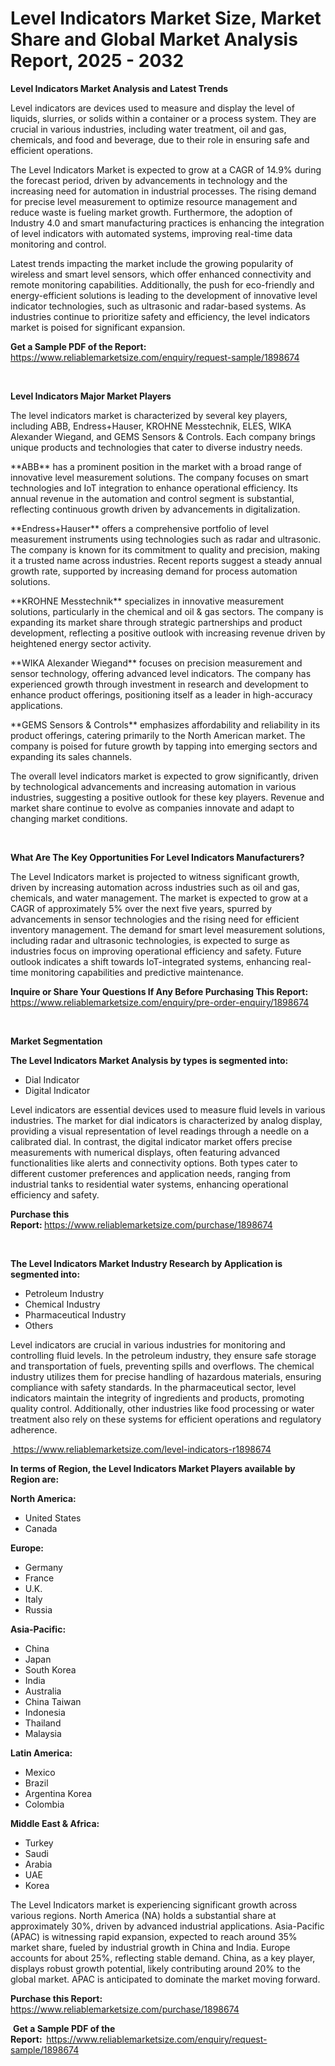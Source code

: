 <p><h1>Level Indicators Market Size, Market Share and Global Market Analysis Report, 2025 - 2032</h1></p><p><strong>Level Indicators Market Analysis and Latest Trends</strong></p>
<p><p>Level indicators are devices used to measure and display the level of liquids, slurries, or solids within a container or a process system. They are crucial in various industries, including water treatment, oil and gas, chemicals, and food and beverage, due to their role in ensuring safe and efficient operations. </p><p>The Level Indicators Market is expected to grow at a CAGR of 14.9% during the forecast period, driven by advancements in technology and the increasing need for automation in industrial processes. The rising demand for precise level measurement to optimize resource management and reduce waste is fueling market growth. Furthermore, the adoption of Industry 4.0 and smart manufacturing practices is enhancing the integration of level indicators with automated systems, improving real-time data monitoring and control.</p><p>Latest trends impacting the market include the growing popularity of wireless and smart level sensors, which offer enhanced connectivity and remote monitoring capabilities. Additionally, the push for eco-friendly and energy-efficient solutions is leading to the development of innovative level indicator technologies, such as ultrasonic and radar-based systems. As industries continue to prioritize safety and efficiency, the level indicators market is poised for significant expansion.</p></p>
<p><strong>Get a Sample PDF of the Report:&nbsp;</strong> <a href="https://www.reliablemarketsize.com/enquiry/request-sample/1898674?utm_campaign=3268&utm_medium=2&utm_source=Github&utm_content=ia&utm_term=16042025&utm_id=level-indicators">https://www.reliablemarketsize.com/enquiry/request-sample/1898674</a></p>
<p>&nbsp;</p>
<p><strong>Level Indicators Major Market Players</strong></p>
<p><p>The level indicators market is characterized by several key players, including ABB, Endress+Hauser, KROHNE Messtechnik, ELES, WIKA Alexander Wiegand, and GEMS Sensors & Controls. Each company brings unique products and technologies that cater to diverse industry needs.</p><p>**ABB** has a prominent position in the market with a broad range of innovative level measurement solutions. The company focuses on smart technologies and IoT integration to enhance operational efficiency. Its annual revenue in the automation and control segment is substantial, reflecting continuous growth driven by advancements in digitalization.</p><p>**Endress+Hauser** offers a comprehensive portfolio of level measurement instruments using technologies such as radar and ultrasonic. The company is known for its commitment to quality and precision, making it a trusted name across industries. Recent reports suggest a steady annual growth rate, supported by increasing demand for process automation solutions.</p><p>**KROHNE Messtechnik** specializes in innovative measurement solutions, particularly in the chemical and oil & gas sectors. The company is expanding its market share through strategic partnerships and product development, reflecting a positive outlook with increasing revenue driven by heightened energy sector activity.</p><p>**WIKA Alexander Wiegand** focuses on precision measurement and sensor technology, offering advanced level indicators. The company has experienced growth through investment in research and development to enhance product offerings, positioning itself as a leader in high-accuracy applications.</p><p>**GEMS Sensors & Controls** emphasizes affordability and reliability in its product offerings, catering primarily to the North American market. The company is poised for future growth by tapping into emerging sectors and expanding its sales channels.</p><p>The overall level indicators market is expected to grow significantly, driven by technological advancements and increasing automation in various industries, suggesting a positive outlook for these key players. Revenue and market share continue to evolve as companies innovate and adapt to changing market conditions.</p></p>
<p>&nbsp;</p>
<p><strong>What Are The Key Opportunities For Level Indicators Manufacturers?</strong></p>
<p><p>The Level Indicators market is projected to witness significant growth, driven by increasing automation across industries such as oil and gas, chemicals, and water management. The market is expected to grow at a CAGR of approximately 5% over the next five years, spurred by advancements in sensor technologies and the rising need for efficient inventory management. The demand for smart level measurement solutions, including radar and ultrasonic technologies, is expected to surge as industries focus on improving operational efficiency and safety. Future outlook indicates a shift towards IoT-integrated systems, enhancing real-time monitoring capabilities and predictive maintenance.</p></p>
<p><strong>Inquire or Share Your Questions If Any Before Purchasing This Report:</strong> <a href="https://www.reliablemarketsize.com/enquiry/pre-order-enquiry/1898674?utm_campaign=3268&utm_medium=2&utm_source=Github&utm_content=ia&utm_term=16042025&utm_id=level-indicators">https://www.reliablemarketsize.com/enquiry/pre-order-enquiry/1898674</a></p>
<p>&nbsp;</p>
<p><strong>Market Segmentation</strong></p>
<p><strong>The Level Indicators Market Analysis by types is segmented into:</strong></p>
<p><ul><li>Dial Indicator</li><li>Digital Indicator</li></ul></p>
<p><p>Level indicators are essential devices used to measure fluid levels in various industries. The market for dial indicators is characterized by analog display, providing a visual representation of level readings through a needle on a calibrated dial. In contrast, the digital indicator market offers precise measurements with numerical displays, often featuring advanced functionalities like alerts and connectivity options. Both types cater to different customer preferences and application needs, ranging from industrial tanks to residential water systems, enhancing operational efficiency and safety.</p></p>
<p><strong>Purchase this Report:&nbsp;</strong><a href="https://www.reliablemarketsize.com/purchase/1898674?utm_campaign=3268&utm_medium=2&utm_source=Github&utm_content=ia&utm_term=16042025&utm_id=level-indicators">https://www.reliablemarketsize.com/purchase/1898674</a></p>
<p>&nbsp;</p>
<p><strong>The Level Indicators Market Industry Research by Application is segmented into:</strong></p>
<p><ul><li>Petroleum Industry</li><li>Chemical Industry</li><li>Pharmaceutical Industry</li><li>Others</li></ul></p>
<p><p>Level indicators are crucial in various industries for monitoring and controlling fluid levels. In the petroleum industry, they ensure safe storage and transportation of fuels, preventing spills and overflows. The chemical industry utilizes them for precise handling of hazardous materials, ensuring compliance with safety standards. In the pharmaceutical sector, level indicators maintain the integrity of ingredients and products, promoting quality control. Additionally, other industries like food processing or water treatment also rely on these systems for efficient operations and regulatory adherence.</p></p>
<p><a href="https://www.reliablemarketsize.com/level-indicators-r1898674?utm_campaign=3268&utm_medium=2&utm_source=Github&utm_content=ia&utm_term=16042025&utm_id=level-indicators">&nbsp;https://www.reliablemarketsize.com/level-indicators-r1898674</a></p>
<p><strong>In terms of Region, the Level Indicators Market Players available by Region are:</strong></p>
<p>
    <p> <strong> North America: </strong>
        <ul>
            <li>United States</li>
            <li>Canada</li>
        </ul>
        </p> 
    <p> <strong> Europe: </strong>
        <ul>
            <li>Germany</li>
            <li>France</li>
            <li>U.K.</li>
            <li>Italy</li>
            <li>Russia</li>
        </ul>
        </p> 
    <p> <strong> Asia-Pacific: </strong>
        <ul>
            <li>China</li>
            <li>Japan</li>
            <li>South Korea</li>
            <li>India</li>
            <li>Australia</li>
            <li>China Taiwan</li>
            <li>Indonesia</li>
            <li>Thailand</li>
            <li>Malaysia</li>
        </ul>
        </p> 
    <p> <strong> Latin America: </strong>
        <ul>
            <li>Mexico</li>
            <li>Brazil</li>
            <li>Argentina Korea</li>
            <li>Colombia</li>
        </ul>
        </p> 
    <p> <strong> Middle East & Africa: </strong>
        <ul>
            <li>Turkey</li>
            <li>Saudi</li>
            <li>Arabia</li>
            <li>UAE</li>
            <li>Korea</li>
        </ul>
    </p>
    </p>
<p><p>The Level Indicators market is experiencing significant growth across various regions. North America (NA) holds a substantial share at approximately 30%, driven by advanced industrial applications. Asia-Pacific (APAC) is witnessing rapid expansion, expected to reach around 35% market share, fueled by industrial growth in China and India. Europe accounts for about 25%, reflecting stable demand. China, as a key player, displays robust growth potential, likely contributing around 20% to the global market. APAC is anticipated to dominate the market moving forward.</p></p>
<p><strong>Purchase this Report: </strong><a href="https://www.reliablemarketsize.com/purchase/1898674?utm_campaign=3268&utm_medium=2&utm_source=Github&utm_content=ia&utm_term=16042025&utm_id=level-indicators">https://www.reliablemarketsize.com/purchase/1898674</a></p>
<p>&nbsp;<strong>Get a Sample PDF of the Report:&nbsp;&nbsp;</strong><a href="https://www.reliablemarketsize.com/enquiry/request-sample/1898674?utm_campaign=3268&utm_medium=2&utm_source=Github&utm_content=ia&utm_term=16042025&utm_id=level-indicators">https://www.reliablemarketsize.com/enquiry/request-sample/1898674</a></p>
<p><strong></strong></p>
<p><p></p><p></p><p></p></p>